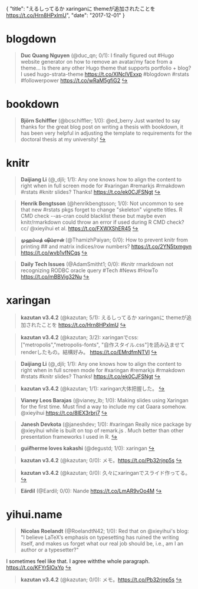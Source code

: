 {
  "title": "えるしってるか xaringanに themeが追加されたことを https://t.co/Hrn8HPxlmU",
  "date": "2017-12-01"
}

# blogdown

> **Duc Quang Nguyen** (@duc_qn; 0/1): I finally figured out #Hugo website generator on how to remove an avatar/my face from a theme... Is there any other Hugo theme that supports portfolio + blog? I used hugo-strata-theme https://t.co/XINcIVExxp #blogdown #rstats #followerpower https://t.co/wRaM5gfiG2  [&#8618;](https://twitter.com/xieyihui/status/936151596488187904)

<!-- -->


# bookdown

> **Björn Schiffler** (@bcschiffler; 1/0): @ed_berry Just wanted to say thanks for the great blog post on writing a thesis with bookdown, it has been very helpful in adjusting the template to requirements for the doctoral thesis at my university!  [&#8618;](https://twitter.com/xieyihui/status/936259199226580993)

<!-- -->


# knitr

> **Daijiang Li** (@_djli; 1/1): Any one knows how to align the content to right when in full screen mode for #xaringan #remarkjs #rmakdown #rstats #knitr slides? Thanks! https://t.co/ek0CJFSNgt  [&#8618;](https://twitter.com/xieyihui/status/936251744518107138)

<!-- -->


> **Henrik Bengtsson** (@henrikbengtsson; 1/0): Not uncommon to see that new #rstats pkgs forget to change "skeleton" vignette titles. R CMD check --as-cran could blacklist these but maybe even knitr/rmarkdown could throw an error if used during R CMD check? cc/ @xieyihui et al. https://t.co/FXWXShER45  [&#8618;](https://twitter.com/xieyihui/status/936313740244299776)

<!-- -->


> **முஹம்மத் ஷிம்ரான்** (@ThamizhPaiyan; 0/0): How to prevent knitr from printing ## and matrix indices/row numbers? https://t.co/2YN5txmgyn https://t.co/wvb1vfNCqs  [&#8618;](https://twitter.com/xieyihui/status/936375343920963584)

<!-- -->


> **Daily Tech Issues** (@AdamSmitht1; 0/0): #knitr rmarkdown not recognizing RODBC oracle query
#Tech #News #HowTo
https://t.co/mBBVig32Nu  [&#8618;](https://twitter.com/xieyihui/status/936294461696630786)

<!-- -->


# xaringan

> **kazutan v3.4.2** (@kazutan; 5/1): えるしってるか
xaringanに
themeが追加されたことを
https://t.co/Hrn8HPxlmU  [&#8618;](https://twitter.com/xieyihui/status/936155505705099264)

<!-- -->


> **kazutan v3.4.2** (@kazutan; 3/2): xaringanでcss: ["metropolis","metropolis-fonts", "自作スタイル.css"]を読み込ませてrenderしたもの。結構好み。 https://t.co/EMrdfmNTVl  [&#8618;](https://twitter.com/xieyihui/status/936176030598885376)

<!-- -->


> **Daijiang Li** (@_djli; 1/1): Any one knows how to align the content to right when in full screen mode for #xaringan #remarkjs #rmakdown #rstats #knitr slides? Thanks! https://t.co/ek0CJFSNgt  [&#8618;](https://twitter.com/xieyihui/status/936251744518107138)

<!-- -->


> **kazutan v3.4.2** (@kazutan; 1/1): xaringan大体把握した。  [&#8618;](https://twitter.com/xieyihui/status/936180487105609728)

<!-- -->


> **Vianey Leos Barajas** (@vianey_lb; 1/0): Making slides using Xaringan for the first time. Must find a way to include my cat Gaara somehow. @xieyihui https://t.co/8IEX3rbrj7  [&#8618;](https://twitter.com/xieyihui/status/936325726659375104)

<!-- -->


> **Janesh Devkota** (@janeshdev; 1/0): #xaringan Really nice package by @xieyihui while is built on top of remark.js . Much better than other presentation frameworks I used in R.  [&#8618;](https://twitter.com/xieyihui/status/936303805968261120)

<!-- -->


> **guiℓherme loves kakashi** (@degustd; 1/0): xaringan  [&#8618;](https://twitter.com/xieyihui/status/936287563287027712)

<!-- -->


> **kazutan v3.4.2** (@kazutan; 0/0): メモ。https://t.co/Pb32rjnp5s  [&#8618;](https://twitter.com/xieyihui/status/936181950905065473)

<!-- -->


> **kazutan v3.4.2** (@kazutan; 0/0): 久々にxaringanでスライド作ってる。  [&#8618;](https://twitter.com/xieyihui/status/936151858933985280)

<!-- -->


> **Eärdil** (@Eardil; 0/0): Nande https://t.co/LmAR9vOo4M  [&#8618;](https://twitter.com/xieyihui/status/936037669032873984)

<!-- -->


# yihui.name

> **Nicolas Roelandt** (@RoelandtN42; 1/0): Red that on @xieyihui's blog:
 "I believe LaTeX’s emphasis on typesetting has ruined the writing itself, and makes us forget what our real job should be, i.e., am I an author or a typesetter?"
>
I sometimes feel like that. I agree withthe whole paragraph.
https://t.co/KFYr5IOxYo  [&#8618;](https://twitter.com/xieyihui/status/936377273636278274)

<!-- -->


> **kazutan v3.4.2** (@kazutan; 0/0): メモ。https://t.co/Pb32rjnp5s  [&#8618;](https://twitter.com/xieyihui/status/936181950905065473)

<!-- -->



